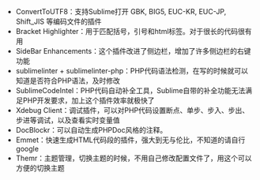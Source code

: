 - ConvertToUTF8：支持Sublime打开 GBK, BIG5, EUC-KR, EUC-JP, Shift_JIS 等编码文件的插件
- Bracket Highlighter：用于匹配括号，引号和html标签。对于很长的代码很有用
- SideBar Enhancements：这个插件改进了侧边栏，增加了许多侧边栏的右键功能
- sublimelinter + sublimelinter-php：PHP代码语法检测，在写的时候就可以知道是否符合PHP语法，及时修改
- SublimeCodeIntel：PHP代码自动补全工具，Sublime自带的补全功能无法满足PHP开发要求，加上这个插件效率就极快了
- Xdebug Client：调试插件，可以对PHP代码设置断点、单步、步入、步出、步进等调试，以及查看实时变量值
- DocBlockr：可以自动生成PHPDoc风格的注释。
- Emmet：快速生成HTML代码段的插件，强大到无与伦比，不知道的请自行google
- Themr：主题管理，切换主题的时候，不用自己修改配置文件了，用这个可以方便的切换主题
